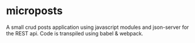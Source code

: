 # microposts
A small crud posts application using javascript modules and json-server for the REST api. Code is transpiled using babel &amp; webpack.
